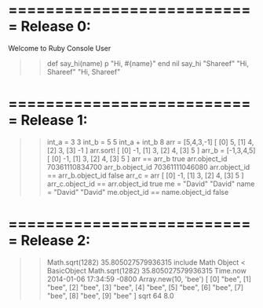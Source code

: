 ===========================
Release 0:
===========================

Welcome to Ruby Console User
>> def say_hi(name)
>>   p "Hi, #{name}"
>>   end
nil
>> say_hi "Shareef"
"Hi, Shareef"
"Hi, Shareef"

===========================
Release 1:
===========================

>> int_a = 3
3
>> int_b = 5
5
>> int_a + int_b
8
>> arr = [5,4,3,-1]
[
    [0] 5,
    [1] 4,
    [2] 3,
    [3] -1
]
>> arr.sort!
[
    [0] -1,
    [1] 3,
    [2] 4,
    [3] 5
]
>> arr_b = [-1,3,4,5]
[
    [0] -1,
    [1] 3,
    [2] 4,
    [3] 5
]
>> arr == arr_b
true
>> arr.object_id
70361110834700
>> arr_b.object_id
70361111046080
>> arr.object_id == arr_b.object_id
false
>> arr_c = arr
[
    [0] -1,
    [1] 3,
    [2] 4,
    [3] 5
]
>> arr_c.object_id == arr.object_id
true
>> me = "David"
"David"
>> name = "David"
"David"
>> me.object_id == name.object_id
false
>>

===========================
Release 2:
===========================

>> Math.sqrt(1282)
35.805027579936315
>> include Math
Object < BasicObject
>> Math.sqrt(1282)
35.805027579936315
>> Time.now
2014-01-06 17:34:59 -0800
>> Array.new(10, 'bee')
[
    [0] "bee",
    [1] "bee",
    [2] "bee",
    [3] "bee",
    [4] "bee",
    [5] "bee",
    [6] "bee",
    [7] "bee",
    [8] "bee",
    [9] "bee"
]
>> sqrt 64
8.0